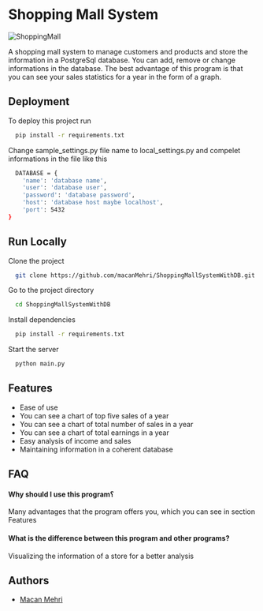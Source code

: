 
# Shopping Mall System

![ShoppingMall](https://github.com/macanMehri/ShoppingMallSystemWithDB/assets/121973617/710aa363-be04-4d5c-9756-ac1d357a6d2a)

A shopping mall system to manage customers and products and store the information in a PostgreSql database. You can add, remove or change informations in the database. The best advantage of this program is that you can see your sales statistics for a year in the form of a graph.


## Deployment

To deploy this project run

```bash
  pip install -r requirements.txt
```
Change sample_settings.py file name to local_settings.py and compelet informations in the file like this
```bash
  DATABASE = {
    'name': 'database name',
    'user': 'database user',
    'password': 'database password',
    'host': 'database host maybe localhost',
    'port': 5432
}
```


## Run Locally

Clone the project

```bash
  git clone https://github.com/macanMehri/ShoppingMallSystemWithDB.git
```

Go to the project directory

```bash
  cd ShoppingMallSystemWithDB
```

Install dependencies

```bash
  pip install -r requirements.txt
```

Start the server

```bash
  python main.py
```


## Features

- Ease of use
- You can see a chart of top five sales of a year
- You can see a chart of total number of sales in a year
- You can see a chart of total earnings in a year
- Easy analysis of income and sales
- Maintaining information in a coherent database


## FAQ

#### Why should I use this program؟

Many advantages that the program offers you, which you can see in section Features

#### What is the difference between this program and other programs?

Visualizing the information of a store for a better analysis


## Authors

- [Macan Mehri](https://github.com/macanMehri)
